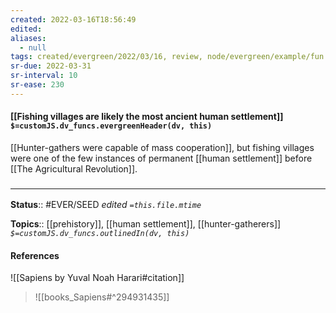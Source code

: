 ```yaml
---
created: 2022-03-16T18:56:49 
edited: 
aliases:
  - null
tags: created/evergreen/2022/03/16, review, node/evergreen/example/fun
sr-due: 2022-03-31
sr-interval: 10
sr-ease: 230
---
```


#### [[Fishing villages are likely the most ancient human settlement]] `$=customJS.dv_funcs.evergreenHeader(dv, this)`

[[Hunter-gathers were capable of mass cooperation]], but fishing villages were one of the few instances of permanent [[human settlement]] before [[The Agricultural Revolution]].

### <hr class="footnote"/>

**Status**:: #EVER/SEED 
*edited `=this.file.mtime`*

**Topics**:: [[prehistory]], [[human settlement]], [[hunter-gatherers]]
*`$=customJS.dv_funcs.outlinedIn(dv, this)`*

#### References
![[Sapiens by Yuval Noah Harari#citation]]

> ![[books_Sapiens#^294931435]]
